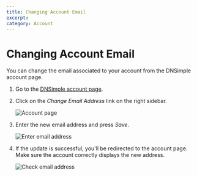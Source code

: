 ```yaml
---
title: Changing Account Email
excerpt: 
category: Account
---
```


# Changing Account Email

You can change the email associated to your account from the DNSimple account page.

1. Go to the [DNSimple account page](https://dnsimple.com/account).

1. Click on the *Change Email Address* link on the right sidebar.

    ![Account page](http://f.cl.ly/items/1c1e2N0r0B03062k0l0M/dnsimple-account-page.png)

1. Enter the new email address and press *Save*.

    ![Enter email address](http://f.cl.ly/items/0K1Q3G022e0h063z2P2v/dnsimple-change-email.png)

1. If the update is successful, you'll be redirected to the account page. Make sure the account correctly displays the new address.

    ![Check email address](http://f.cl.ly/items/3D2b2M3z3T2a050L2803/dnsimple-email-changed.png)

